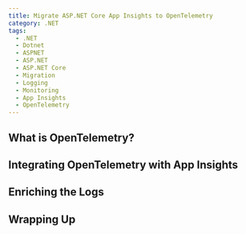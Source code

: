 ```yaml
---
title: Migrate ASP.NET Core App Insights to OpenTelemetry
category: .NET
tags:
  - .NET
  - Dotnet
  - ASPNET
  - ASP.NET
  - ASP.NET Core
  - Migration
  - Logging
  - Monitoring
  - App Insights
  - OpenTelemetry
---
```


## What is OpenTelemetry?

## Integrating OpenTelemetry with App Insights

## Enriching the Logs

## Wrapping Up
